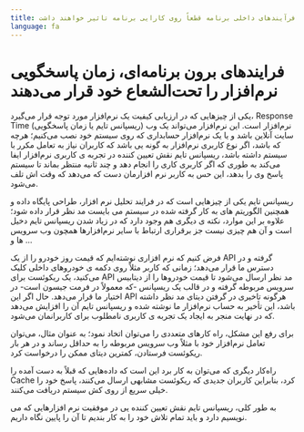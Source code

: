 ```yaml
---
title: تعداد بالای فرآیندهای داخلی برنامه قطعاً روی کارایی برنامه تاثیر خواهند داشت
language: fa
---
```


# فرایندهای برون برنامه‌ای، زمان پاسخگویی نرم‌افزار را تحت‌الشعاع خود قرار می‌دهند

یکی از چیزهایی که در ارزیابی کیفیت یک نرم‌افزار مورد توجه قرار می‌گیرد، Response Time (ریسپانس تایم یا زمان پاسخگویی) نرم‌افزار است. این نرم‌افزار می‌تواند یک وب سایت آنلاین باشد و یا یک نرم‌افزار حسابداری که روی سیستم خود نصب می‌کنیم؛ هرچه که باشد، اگر نوع کاربری نرم‌افزار به گونه یی باشد که کاربران نیاز به تعامل مکرر با سیستم داشته باشد، ریسپانس تایم نقش تعیین کننده در تجربه ی کاربری نرم‌افزار ایفا می‌کند به طوری که اگر کاربری کاری را انجام دهد و چند ثانیه منتظر بماند تا سیستم پاسخ وی را بدهد، این حس به کاربر نرم افزارمان دست که می‌دهد که وقت اش تلف می‌شود.

ریسپانس تایم یکی از چیزهایی است که در فرایند تحلیل نرم افزار، طراحی پایگاه داده و همچنین الگوریتم های به کار گرفته شده در سیستم می بایست مد نظر قرار داده شود؛ علاوه بر این موارد، نکته ی دیگری هم وجود دارد که در زیاد شدن ریسپانس تایم دخیل است و آن هم چیزی نیست جز برقراری ارتباط با سایر نرم‌افزارها همچون وب سرویس ها و …

فرض کنیم که نرم افزاری نوشته‌ایم که قیمت روز خودرو را از یک API گرفته و در دسترس ما قرار می‌دهد؛ زمانی که کاربر مثلاً روی دکمه ی خودروهای داخلی کلیک می‌کنید، یک ریکوئست برای API مد نظر ارسال می‌شود تا قیمت خودروها را از دیتابیس سرویس مربوطه گرفته و در قالب یک ریسپانس -که معمولاً در فرمت جیسون است- در اختیار ما قرار می‌دهد. حال اگر این API هرگونه تاخیری در گرفتن دیتای مد نظر داشته باشد، این تأخیر به حساب نرم‌افزار ما نوشته شده و ریسپانس تایم آن را افزایش می‌دهد که در نهایت منجر به ایجاد یک تجربه ی کاربری نامطلوب برای کاربرانمان می‌شود.

برای رفع این مشکل، راه کارهای متعددی را می‌توان اتخاد نمود؛ به عنوان مثال، می‌توان تعامل نرم‌افزار خود با مثلاً وب سرویس مربوطه را به حداقل رساند و در هر بار ریکوئست فرستادن، کمترین دیتای ممکن را درخواست کرد.

راه‌کار دیگری که می‌توان به کار برد این است که داده‌هایی که قبلاً به دست آمده را Cache کرد، بنابراین کاربران جدیدی که ریکوئست مشابهی ارسال می‌کنند، پاسخ خود را خیلی سریع از روی کش سیستم دریافت می‌کنند.

به طور کلی، ریسپانس تایم نقش تعیین کننده یی در موفقیت نرم افزارهایی که می نویسیم دارد و باید تمام تلاش خود را به کار بندیم تا آن را پایین نگاه داریم.
